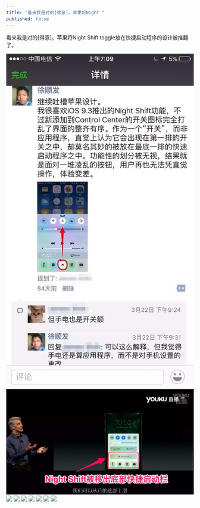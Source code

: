 ```yaml
---
title: "看来我是对的[得意]。苹果将Night "
published: false
---
```

看来我是对的[得意]。苹果将Night Shift toggle放在快捷启动程序的设计被推翻了。

![](./1.jpg)
![](./2.jpg)
![](./3.jpg)
![](./4.jpg)
![](./5.jpg)
![](./6.jpg)
![](./7.jpg)
![](./8.jpg)
![](./9.jpg)

